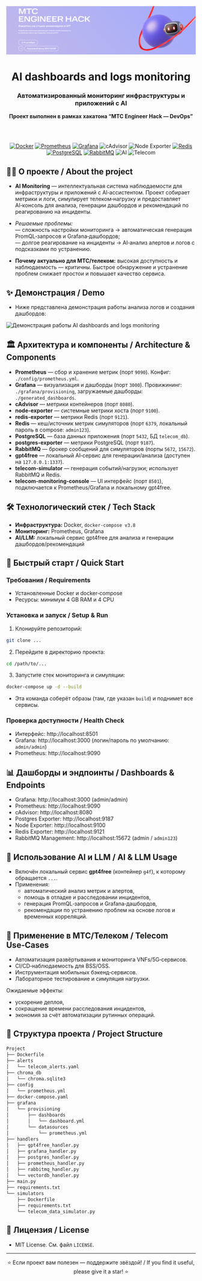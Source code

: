 <div align="center">

  <img src="docs/banner_mts_hack.png" alt="МТС Engineer Hack - DevOps — проект AI Monitoring" />

  <h1>AI dashboards and logs monitoring</h1>

  <h3>Автоматизированный мониторинг инфраструктуры и приложений с AI</h3>

  <b>Проект выполнен в рамках хакатона “МТС Engineer Hack — DevOps”</b>

  <br /><br />

  <!-- Badges -->
  <a href="https://www.docker.com/"><img alt="Docker" src="https://img.shields.io/badge/Docker-2496ED?logo=docker&logoColor=white&style=for-the-badge"></a>
  <a href="https://prometheus.io/"><img alt="Prometheus" src="https://img.shields.io/badge/Prometheus-E6522C?logo=prometheus&logoColor=white&style=for-the-badge"></a>
  <a href="https://grafana.com/"><img alt="Grafana" src="https://img.shields.io/badge/Grafana-F46800?logo=grafana&logoColor=white&style=for-the-badge"></a>
  <img alt="cAdvisor" src="https://img.shields.io/badge/cAdvisor-0A66C2?style=for-the-badge&logo=docker&logoColor=white">
  <img alt="Node Exporter" src="https://img.shields.io/badge/node_exporter-4C9A2A?style=for-the-badge&logo=linux&logoColor=white">
  <a href="https://redis.io/"><img alt="Redis" src="https://img.shields.io/badge/Redis-DC382D?logo=redis&logoColor=white&style=for-the-badge"></a>
  <a href="https://www.postgresql.org/"><img alt="PostgreSQL" src="https://img.shields.io/badge/PostgreSQL-4169E1?logo=postgresql&logoColor=white&style=for-the-badge"></a>
  <a href="https://www.rabbitmq.com/"><img alt="RabbitMQ" src="https://img.shields.io/badge/RabbitMQ-FF6600?logo=rabbitmq&logoColor=white&style=for-the-badge"></a>
  <img alt="AI" src="https://img.shields.io/badge/AI_Analysis-6A5ACD?style=for-the-badge&logo=openai&logoColor=white">
  <img alt="Telecom" src="https://img.shields.io/badge/Telecom-8A2BE2?style=for-the-badge">

</div>

## 🧑‍💻 О проекте / About the project

- **AI Monitoring** — интеллектуальная система наблюдаемости для инфраструктуры и приложений с AI‑ассистентом. Проект собирает метрики и логи, симулирует телеком‑нагрузку и предоставляет AI‑консоль для анализа, генерации дашбордов и рекомендаций по реагированию на инциденты.
- *Решаемые проблемы:*  
  — сложность настройки мониторинга → автоматическая генерация PromQL‑запросов и Grafana‑дашбордов;  
  — долгое реагирование на инциденты → AI‑анализ алертов и логов с подсказками по устранению.

- **Почему актуально для МТС/телеком:** высокая доступность и наблюдаемость — критичны. Быстрое обнаружение и устранение проблем снижает простои и повышает качество сервиса.

## ✨ Демонстрация / Demo

- Ниже представлена демонстрация работы анализа логов и создания дашбордов:

<img src="docs/demo.mp4
" alt="Демонстрация работы AI dashboards and logs monitoring" />

## 🏛️ Архитектура и компоненты / Architecture & Components

- **Prometheus** — сбор и хранение метрик (порт `9090`). Конфиг: `./config/prometheus.yml`.
- **Grafana** — визуализация и дашборды (порт `3000`). Провижининг: `./grafana/provisioning`, загружаемые дашборды: `./generated_dashboards`.
- **cAdvisor** — метрики контейнеров (порт `8080`).
- **node-exporter** — системные метрики хоста (порт `9100`).
- **redis-exporter** — метрики Redis (порт `9121`).
- **Redis** — кеш/источник метрик симуляторов (порт `6379`, локальный пароль в compose: `admin123`).
- **PostgreSQL** — база данных приложения (порт `5432`, БД `telecom_db`).
- **postgres-exporter** — метрики PostgreSQL (порт `9187`).
- **RabbitMQ** — брокер сообщений для симуляторов (порты `5672`, `15672`).
- **gpt4free** — локальный AI‑сервис для генерации/анализа (доступен на `127.0.0.1:1337`).
- **telecom-simulator** — генерация событий/нагрузки; использует RabbitMQ и Redis.
- **telecom-monitoring-console** — UI интерфейс (порт `8501`), подключается к Prometheus/Grafana и локальному gpt4free.

## 🛠️ Технологический стек / Tech Stack

- **Инфраструктура:** Docker, `docker-compose v3.8`
- **Мониторинг:** Prometheus, Grafana
- **AI/LLM:** локальный сервис gpt4free для анализа и генерации дашбордов/рекомендаций

## 🚀 Быстрый старт / Quick Start

### Требования / Requirements
- Установленные Docker и docker‑compose
- Ресурсы: минимум 4 GB RAM и 4 CPU

### Установка и запуск / Setup & Run
1) Клонируйте репозиторий:
```bash
git clone ...
```

2) Перейдите в директорию проекта:
```bash
cd /path/to/...
```

3) Запустите стек мониторинга и симуляции:
```bash
docker-compose up -d --build
```

- Эта команда соберёт образы (там, где указан `build`) и поднимет все сервисы.

### Проверка доступности / Health Check
- Интерфейс: http://localhost:8501
- Grafana: http://localhost:3000 (логин/пароль по умолчанию: `admin/admin`)
- Prometheus: http://localhost:9090

## 📊 Дашборды и эндпоинты / Dashboards & Endpoints

- Grafana: http://localhost:3000 (admin/admin)
- Prometheus: http://localhost:9090
- cAdvisor: http://localhost:8080
- Postgres Exporter: http://localhost:9187
- Node Exporter: http://localhost:9100
- Redis Exporter: http://localhost:9121
- RabbitMQ Management: http://localhost:15672 (admin / `admin123`)

## 🤖 Использование AI и LLM / AI & LLM Usage

- Включён локальный сервис **gpt4free** (контейнер `g4f`), к которому обращается `...`.
- Применения:
  - автоматический анализ метрик и алертов,
  - помощь в отладке и расследовании инцидентов,
  - генерация PromQL‑запросов и Grafana‑дашбордов,
  - рекомендации по устранению проблем на основе логов и временных корреляций.

## 🧪 Применение в МТС/Телеком / Telecom Use‑Cases

- Автоматизация развёртывания и мониторинга VNFs/5G‑сервисов.
- CI/CD‑наблюдаемость для BSS/OSS.
- Инструментация мобильных бэкенд‑сервисов.
- Лабораторное тестирование и симуляция нагрузки.

Ожидаемые эффекты:
- ускорение деплоя,
- сокращение времени расследования инцидентов,
- экономия за счёт автоматизации рутинных операций.

## 📂 Структура проекта / Project Structure

```
Project
├── Dockerfile
├── alerts
│   └── telecom_alerts.yaml
├── chroma_db
│   └── chroma.sqlite3
├── config
│   └── prometheus.yml
├── docker-compose.yaml
├── grafana
│   └── provisioning
│       ├── dashboards
│       │   └── dashboard.yml
│       └── datasources
│           └── prometheus.yml
├── handlers
│   ├── gpt4free_handler.py
│   ├── grafana_handler.py
│   ├── postgres_handler.py
│   ├── prometheus_handler.py
│   ├── rabbitmq_handler.py
│   └── vectordb_handler.py
├── main.py
├── requirements.txt
└── simulators
    ├── Dockerfile
    ├── requirements.txt
    └── telecom_data_simulator.py
```

## 📑 Лицензия / License

- MIT License. См. файл `LICENSE`.

---

<div align="center">

⭐ Если проект вам полезен — поддержите звёздой! / If you find it useful, please give it a star! ⭐

</div>